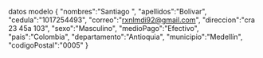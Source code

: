 datos modelo
{
"nombres":"Santiago ",
"apellidos":"Bolivar",
"cedula":"1017254493",
"correo":"rxnlmdi92@gmail.com",
"direccion":"cra 23 45a 103",
"sexo":"Masculino",
"medioPago":"Efectivo",
"pais":"Colombia",
"departamento":"Antioquia",
"municipio":"Medellín",
"codigoPostal":"0005"
}